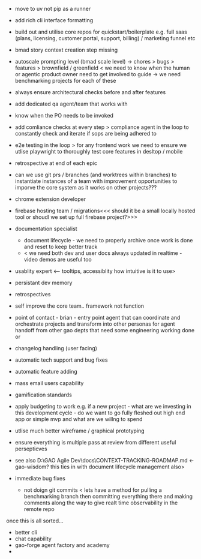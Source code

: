 - move to uv not pip as a runner 
- add rich cli interface formatting
- build out and utilise core repos for quickstart/boilerplate e.g. full saas (plans, licensing, customer portal, support, billing) / marketing funnel etc
- bmad story context creation step missing
- autoscale prompting level (bmad scale level)
    -> chores > bugs > features > brownfield / greenfield < we need to know when the human or agentic product owner need to get involved to guide
    -> we need benchmarking projects for each of these
- always ensure architectural checks before and after features
- add dedicated qa agent/team that works with 
- know when the PO needs to be invoked
- add comliance checks at every step > compliance agent in the loop to constantly check and iterate if sops are being adhered to
- e2e testing in the loop > for any frontend work we need to ensure we utlise playwright to thoroughly test core features in desltop / mobile
- retrospective at end of each epic
- can we use git prs / branches (and worktrees within branches) to instantiate instances of a team with improvement opportunities to imporve the core system as it works on other projects???
- chrome extension developer
- firebase hosting team / migrations<<< should it be a small locally hosted tool or shoudl we set up full firebase project?>>>
- documentation specialist 
    - document lifecycle - we need to properly archive once work is done and reset to keep better track
    - < we need both dev and user docs always updated in realtime - video demos are useful too
- usablity expert <-- tooltips, accessiblity how intuitive is it to use>
- persistant dev memory
- retrospectives
- self improve the core team.. framework not function
- point of contact - brian - entry point agent that can coordinate and orchestrate projects and transform into other personas for agent handoff from other gao depts that need some engineering working done or 
- changelog handling (user facing)
- automatic tech support and bug fixes
- automatic feature adding
- mass email users capability
- gamification standards
- apply budgeting to work e.g. if a new project - what are we investing in this development cycle - do we want to go fully fleshed out high end app or simple mvp and what are we willng to spend 
- utlise much better wireframe / graphical prototyping
- ensure everything is multiple pass at review from different useful persepticves

- see also 
    D:\GAO Agile Dev\docs\CONTEXT-TRACKING-ROADMAP.md <- gao-wisdom? this ties in with document lifecycle management also>


- immediate bug fixes
    - not doign git commits < lets have a method for pulling a benchmarking branch then committing everything there and making comments along the way to give realt time observability in the remote repo

once this is all sorted...
- better cli
- chat capability
- gao-forge agent factory and academy
- 